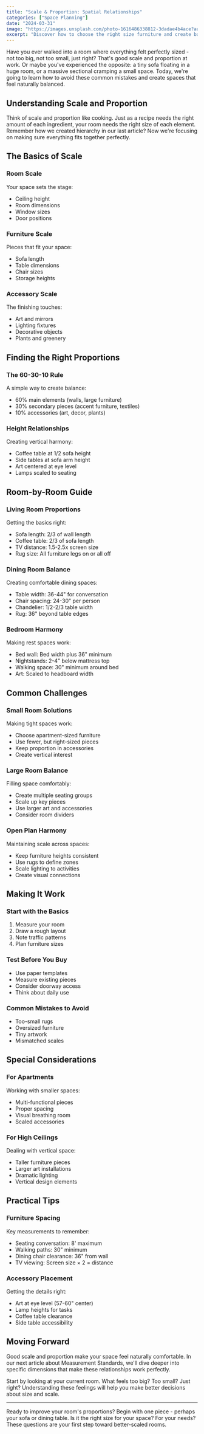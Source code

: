 ```yaml
---
title: "Scale & Proportion: Spatial Relationships"
categories: ["Space Planning"]
date: "2024-03-31"
image: "https://images.unsplash.com/photo-1616486338812-3dadae4b4ace?auto=format&fit=crop&q=80&w=1920"
excerpt: "Discover how to choose the right size furniture and create balanced spaces. Learn the secrets of scale and proportion that make rooms feel 'just right' - not too cramped, not too empty."
---
```


Have you ever walked into a room where everything felt perfectly sized - not too big, not too small, just right? That's good scale and proportion at work. Or maybe you've experienced the opposite: a tiny sofa floating in a huge room, or a massive sectional cramping a small space. Today, we're going to learn how to avoid these common mistakes and create spaces that feel naturally balanced.

## Understanding Scale and Proportion

Think of scale and proportion like cooking. Just as a recipe needs the right amount of each ingredient, your room needs the right size of each element. Remember how we created hierarchy in our last article? Now we're focusing on making sure everything fits together perfectly.

## The Basics of Scale

### Room Scale
Your space sets the stage:
- Ceiling height
- Room dimensions
- Window sizes
- Door positions

### Furniture Scale
Pieces that fit your space:
- Sofa length
- Table dimensions
- Chair sizes
- Storage heights

### Accessory Scale
The finishing touches:
- Art and mirrors
- Lighting fixtures
- Decorative objects
- Plants and greenery

## Finding the Right Proportions

### The 60-30-10 Rule
A simple way to create balance:
- 60% main elements (walls, large furniture)
- 30% secondary pieces (accent furniture, textiles)
- 10% accessories (art, decor, plants)

### Height Relationships
Creating vertical harmony:
- Coffee table at 1/2 sofa height
- Side tables at sofa arm height
- Art centered at eye level
- Lamps scaled to seating

## Room-by-Room Guide

### Living Room Proportions
Getting the basics right:
- Sofa length: 2/3 of wall length
- Coffee table: 2/3 of sofa length
- TV distance: 1.5-2.5x screen size
- Rug size: All furniture legs on or all off

### Dining Room Balance
Creating comfortable dining spaces:
- Table width: 36-44" for conversation
- Chair spacing: 24-30" per person
- Chandelier: 1/2-2/3 table width
- Rug: 36" beyond table edges

### Bedroom Harmony
Making rest spaces work:
- Bed wall: Bed width plus 36" minimum
- Nightstands: 2-4" below mattress top
- Walking space: 30" minimum around bed
- Art: Scaled to headboard width

## Common Challenges

### Small Room Solutions
Making tight spaces work:
- Choose apartment-sized furniture
- Use fewer, but right-sized pieces
- Keep proportion in accessories
- Create vertical interest

### Large Room Balance
Filling space comfortably:
- Create multiple seating groups
- Scale up key pieces
- Use larger art and accessories
- Consider room dividers

### Open Plan Harmony
Maintaining scale across spaces:
- Keep furniture heights consistent
- Use rugs to define zones
- Scale lighting to activities
- Create visual connections

## Making It Work

### Start with the Basics
1. Measure your room
2. Draw a rough layout
3. Note traffic patterns
4. Plan furniture sizes

### Test Before You Buy
- Use paper templates
- Measure existing pieces
- Consider doorway access
- Think about daily use

### Common Mistakes to Avoid
- Too-small rugs
- Oversized furniture
- Tiny artwork
- Mismatched scales

## Special Considerations

### For Apartments
Working with smaller spaces:
- Multi-functional pieces
- Proper spacing
- Visual breathing room
- Scaled accessories

### For High Ceilings
Dealing with vertical space:
- Taller furniture pieces
- Larger art installations
- Dramatic lighting
- Vertical design elements

## Practical Tips

### Furniture Spacing
Key measurements to remember:
- Seating conversation: 8' maximum
- Walking paths: 30" minimum
- Dining chair clearance: 36" from wall
- TV viewing: Screen size × 2 = distance

### Accessory Placement
Getting the details right:
- Art at eye level (57-60" center)
- Lamp heights for tasks
- Coffee table clearance
- Side table accessibility

## Moving Forward

Good scale and proportion make your space feel naturally comfortable. In our next article about Measurement Standards, we'll dive deeper into specific dimensions that make these relationships work perfectly.

Start by looking at your current room. What feels too big? Too small? Just right? Understanding these feelings will help you make better decisions about size and scale.

---

Ready to improve your room's proportions? Begin with one piece - perhaps your sofa or dining table. Is it the right size for your space? For your needs? These questions are your first step toward better-scaled rooms. 